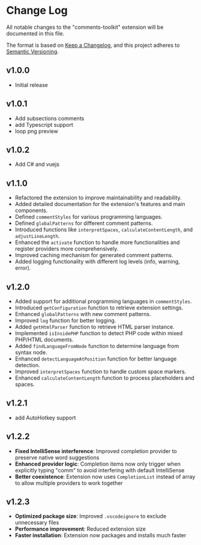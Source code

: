 # Change Log

All notable changes to the "comments-toolkit" extension will be documented in this file.

The format is based on [Keep a Changelog](https://keepachangelog.com/en/1.0.0/),
and this project adheres to [Semantic Versioning](https://semver.org/spec/v2.0.0.html).

## v1.0.0

- Initial release

## v1.0.1

- Add subsections comments
- add Typescript support
- loop png preview

## v1.0.2

- Add C# and vuejs

## v1.1.0

- Refactored the extension to improve maintainability and readability.
- Added detailed documentation for the extension's features and main components.
- Defined `commentStyles` for various programming languages.
- Defined `globalPatterns` for different comment patterns.
- Introduced functions like `interpretSpaces`, `calculateContentLength`, and `adjustLineLength`.
- Enhanced the `activate` function to handle more functionalities and register providers more comprehensively.
- Improved caching mechanism for generated comment patterns.
- Added logging functionality with different log levels (info, warning, error).

## v1.2.0

- Added support for additional programming languages in `commentStyles`.
- Introduced `getConfiguration` function to retrieve extension settings.
- Enhanced `globalPatterns` with new comment patterns.
- Improved `log` function for better logging.
- Added `getHtmlParser` function to retrieve HTML parser instance.
- Implemented `isInsidePHP` function to detect PHP code within mixed PHP/HTML documents.
- Added `findLanguageFromNode` function to determine language from syntax node.
- Enhanced `detectLanguageAtPosition` function for better language detection.
- Improved `interpretSpaces` function to handle custom space markers.
- Enhanced `calculateContentLength` function to process placeholders and spaces.

## v1.2.1

- add AutoHotkey support

## v1.2.2

- **Fixed IntelliSense interference**: Improved completion provider to preserve native word suggestions
- **Enhanced provider logic**: Completion items now only trigger when explicitly typing "comm" to avoid interfering with default IntelliSense
- **Better coexistence**: Extension now uses `CompletionList` instead of array to allow multiple providers to work together

## v1.2.3

- **Optimized package size**: Improved `.vscodeignore` to exclude unnecessary files
- **Performance improvement**: Reduced extension size
- **Faster installation**: Extension now packages and installs much faster
